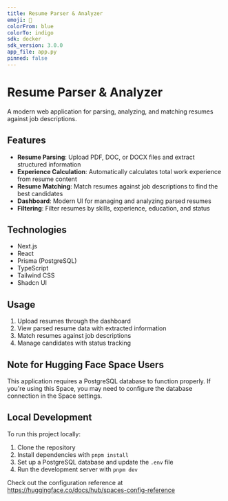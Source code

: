 ```yaml
---
title: Resume Parser & Analyzer
emoji: 📄
colorFrom: blue
colorTo: indigo
sdk: docker
sdk_version: 3.0.0
app_file: app.py
pinned: false
---
```


# Resume Parser & Analyzer

A modern web application for parsing, analyzing, and matching resumes against job descriptions.

## Features

- **Resume Parsing**: Upload PDF, DOC, or DOCX files and extract structured information
- **Experience Calculation**: Automatically calculates total work experience from resume content
- **Resume Matching**: Match resumes against job descriptions to find the best candidates
- **Dashboard**: Modern UI for managing and analyzing parsed resumes
- **Filtering**: Filter resumes by skills, experience, education, and status

## Technologies

- Next.js
- React
- Prisma (PostgreSQL)
- TypeScript
- Tailwind CSS
- Shadcn UI

## Usage

1. Upload resumes through the dashboard
2. View parsed resume data with extracted information
3. Match resumes against job descriptions
4. Manage candidates with status tracking

## Note for Hugging Face Space Users

This application requires a PostgreSQL database to function properly. If you're using this Space, you may need to configure the database connection in the Space settings.

## Local Development

To run this project locally:

1. Clone the repository
2. Install dependencies with `pnpm install`
3. Set up a PostgreSQL database and update the `.env` file
4. Run the development server with `pnpm dev`

Check out the configuration reference at https://huggingface.co/docs/hub/spaces-config-reference 